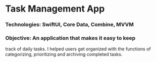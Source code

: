 # Task Management App
### Technologies: SwiftUI, Core Data, Combine, MVVM
### Objective: An application that makes it easy to keep
track of daily tasks. I helped users get organized with
the functions of categorizing, prioritizing and archiving
completed tasks.

